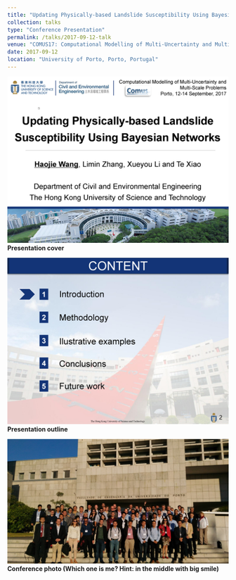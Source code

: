 ```yaml
---
title: "Updating Physically-based Landslide Susceptibility Using Bayesian Networks"
collection: talks
type: "Conference Presentation"
permalink: /talks/2017-09-12-talk
venue: "COMUS17: Computational Modelling of Multi-Uncertainty and Multi-Scale Problems"
date: 2017-09-12
location: "University of Porto, Porto, Portugal"
---
```


![Presentation cover](/images/Haojie%20WANG_COMUS17_modified_Page_01.jpg)
**Presentation cover**

![Presentation outline](/images/Haojie%20WANG_COMUS17_modified_Page_02.jpg)
**Presentation outline**

![Conference photo](/images/grupo-1.jpg)
**Conference photo (Which one is me? Hint: in the middle with big smile)**

